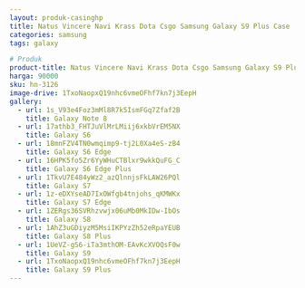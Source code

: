 ```yaml
---
layout: produk-casinghp
title: Natus Vincere Navi Krass Dota Csgo Samsung Galaxy S9 Plus Case
categories: samsung
tags: galaxy

# Produk
product-title: Natus Vincere Navi Krass Dota Csgo Samsung Galaxy S9 Plus Case
harga: 90000
sku: hn-3126
image-drive: 1TxoNaopxQ19nhc6vmeOFhf7kn7j3EepH
gallery:
  - url: 1s_V93e4Foz3mMl8R7k5IsmFGq7Zfaf2B
    title: Galaxy Note 8
  - url: 17athb3_FHTJuVlMrLMiij6xkbVrEM5NX
    title: Galaxy S6
  - url: 18mnFZV4TN0wmqimp9-tj2L0Xa4eS-zB4
    title: Galaxy S6 Edge
  - url: 16HPK5fo5Zr6YyWHuCTBlxr9wkkQuFG_C
    title: Galaxy S6 Edge Plus
  - url: 1TkvU7E484yWz2_azQlnnjsFkLAW26PQl
    title: Galaxy S7
  - url: 1z-eDXYseAD7IxOWfgb4tnjohs_qKMWKx
    title: Galaxy S7 Edge
  - url: 1ZERgs36SVRhzvwjx06uMb0MkIDw-IbOs
    title: Galaxy S8
  - url: 1AhZ3uGDiyzM5MsiIKPYzZh52eRpaYEUB
    title: Galaxy S8 Plus
  - url: 1UeVZ-gS6-iTa3mthOM-EAvKcXVOQsF0w
    title: Galaxy S9
  - url: 1TxoNaopxQ19nhc6vmeOFhf7kn7j3EepH
    title: Galaxy S9 Plus
---
```

